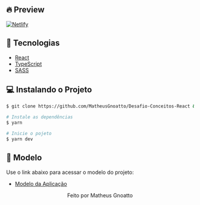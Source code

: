 ## 🔥 Preview

[![Netlify](https://www.netlify.com/img/deploy/button.svg)](https://todo-matheusgnoatto.netlify.app)

## 🧪 Tecnologias

- [React](https://reactjs.org)
- [TypeScript](https://www.typescriptlang.org/)
- [SASS](https://sass-lang.com/)

## 💻 Instalando o Projeto

```bash
$ git clone https://github.com/MatheusGnoatto/Desafio-Conceitos-React && cd cd Desafio-Conceitos-React
```

```bash
# Instale as dependências
$ yarn

# Inicie o pojeto
$ yarn dev
```

## 🥇 Modelo

Use o link abaixo para acessar o modelo do projeto:

- [Modelo da Aplicação](https://github.com/rocketseat-education/ignite-template-reactjs-conceitos-do-react)


<p align="center">Feito por Matheus Gnoatto</p>
